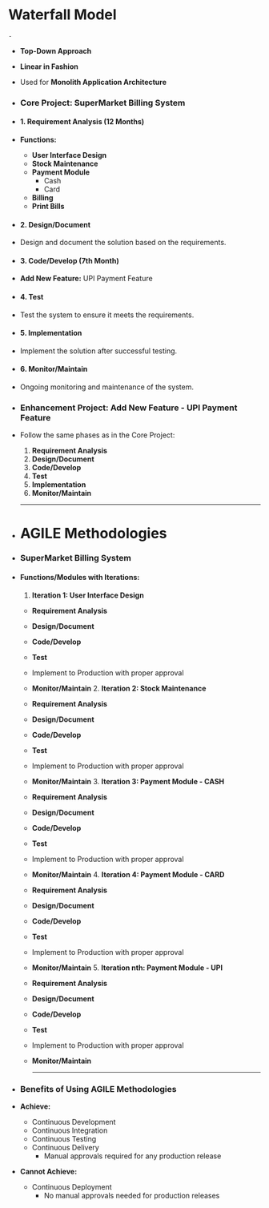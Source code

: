 # Waterfall Model
	-
- **Top-Down Approach**
- **Linear in Fashion**
- Used for **Monolith Application Architecture**
- ### Core Project: SuperMarket Billing System
- #### 1. **Requirement Analysis** (12 Months)
- **Functions:**
	- **User Interface Design**
	- **Stock Maintenance**
	- **Payment Module**
		- Cash
		- Card
	- **Billing**
	- **Print Bills**
- #### 2. **Design/Document**
- Design and document the solution based on the requirements.
- #### 3. **Code/Develop** (7th Month)
- **Add New Feature:** UPI Payment Feature
- #### 4. **Test**
- Test the system to ensure it meets the requirements.
- #### 5. **Implementation**
- Implement the solution after successful testing.
- #### 6. **Monitor/Maintain**
- Ongoing monitoring and maintenance of the system.
- ### Enhancement Project: Add New Feature - UPI Payment Feature
- Follow the same phases as in the Core Project:
    1. **Requirement Analysis**
    2. **Design/Document**
    3. **Code/Develop**
    4. **Test**
    5. **Implementation**
    6. **Monitor/Maintain**
  
  ---
- # AGILE Methodologies
- ### SuperMarket Billing System
- #### Functions/Modules with Iterations:
  
  1. **Iteration 1: User Interface Design**
	- **Requirement Analysis**
	- **Design/Document**
	- **Code/Develop**
	- **Test**
	- Implement to Production with proper approval
	- **Monitor/Maintain**
	  2. **Iteration 2: Stock Maintenance**
	- **Requirement Analysis**
	- **Design/Document**
	- **Code/Develop**
	- **Test**
	- Implement to Production with proper approval
	- **Monitor/Maintain**
	  3. **Iteration 3: Payment Module - CASH**
	- **Requirement Analysis**
	- **Design/Document**
	- **Code/Develop**
	- **Test**
	- Implement to Production with proper approval
	- **Monitor/Maintain**
	  4. **Iteration 4: Payment Module - CARD**
	- **Requirement Analysis**
	- **Design/Document**
	- **Code/Develop**
	- **Test**
	- Implement to Production with proper approval
	- **Monitor/Maintain**
	  5. **Iteration nth: Payment Module - UPI**
	- **Requirement Analysis**
	- **Design/Document**
	- **Code/Develop**
	- **Test**
	- Implement to Production with proper approval
	- **Monitor/Maintain**
	  
	  ---
- ### Benefits of Using AGILE Methodologies
- **Achieve:**
	- Continuous Development
	- Continuous Integration
	- Continuous Testing
	- Continuous Delivery
		- Manual approvals required for any production release
- **Cannot Achieve:**
	- Continuous Deployment
		- No manual approvals needed for production releases